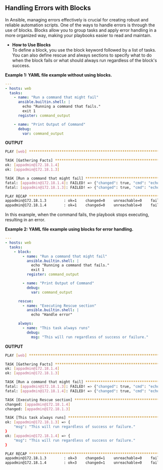 ## Handling Errors with Blocks   
In Ansible, managing errors effectively is crucial for creating robust and reliable automation scripts. One of the ways to handle errors is through the use of blocks. Blocks allow you to group tasks and apply error handling in a more organized way, making your playbooks easier to read and maintain.

- **How to Use Blocks**   
To define a block, you use the block keyword followed by a list of tasks. You can also define rescue and always sections to specify what to do when the block fails or what should always run regardless of the block's success.

**Example 1: YAML file example without using blocks.**
```yaml
---
- hosts: web
  tasks:
    - name: "Run a command that might fail"
      ansible.builtin.shell: |
        echo "Running a command that fails."
        exit 1
      register: command_output

    - name: "Print Output of Command"
      debug:
        var: command_output
```

**OUTPUT**

```bash
PLAY [web] *******************************************************************************************************************

TASK [Gathering Facts] *******************************************************************************************************
ok: [appadmin@172.18.1.4]
ok: [appadmin@172.18.1.3]

TASK [Run a command that might fail] *****************************************************************************************
fatal: [appadmin@172.18.1.4]: FAILED! => {"changed": true, "cmd": "echo \"Running a command that fails.\"\nexit 1\n", "delta": "0:00:00.005808", "end": "2024-10-26 11:25:01.082384", "msg": "non-zero return code", "rc": 1, "start": "2024-10-26 11:25:01.076576", "stderr": "", "stderr_lines": [], "stdout": "Running a command that fails.", "stdout_lines": ["Running a command that fails."]}
fatal: [appadmin@172.18.1.3]: FAILED! => {"changed": true, "cmd": "echo \"Running a command that fails.\"\nexit 1\n", "delta": "0:00:00.003787", "end": "2024-10-26 11:25:01.087448", "msg": "non-zero return code", "rc": 1, "start": "2024-10-26 11:25:01.083661", "stderr": "", "stderr_lines": [], "stdout": "Running a command that fails.", "stdout_lines": ["Running a command that fails."]}

PLAY RECAP *******************************************************************************************************************
appadmin@172.18.1.3        : ok=1    changed=0    unreachable=0    failed=1    skipped=0    rescued=0    ignored=0
appadmin@172.18.1.4        : ok=1    changed=0    unreachable=0    failed=1    skipped=0    rescued=0    ignored=0
```
In this example, when the command fails, the playbook stops executing, resulting in an error.

**Example 2: YAML file example using blocks for error handling.**
```yaml
---
- hosts: web
  tasks:
    - block:
        - name: "Run a command that might fail"
          ansible.builtin.shell: |
            echo "Running a command that fails."
            exit 1
          register: command_output

        - name: "Print Output of Command"
          debug:
            var: command_output

      rescue:
        - name: "Executing Rescue section"
          ansible.builtin.shell: |
            echo "Handle error"

      always:
        - name: "This task always runs"
          debug:
            msg: "This will run regardless of success or failure."              
```

**OUTPUT**

```bash
PLAY [web] *******************************************************************************************************************

TASK [Gathering Facts] *******************************************************************************************************
ok: [appadmin@172.18.1.4]
ok: [appadmin@172.18.1.3]

TASK [Run a command that might fail] *****************************************************************************************
fatal: [appadmin@172.18.1.3]: FAILED! => {"changed": true, "cmd": "echo \"Running a command that fails.\"\nexit 1\n", "delta": "0:00:00.005671", "end": "2024-10-26 11:32:36.045758", "msg": "non-zero return code", "rc": 1, "start": "2024-10-26 11:32:36.040087", "stderr": "", "stderr_lines": [], "stdout": "Running a command that fails.", "stdout_lines": ["Running a command that fails."]}
fatal: [appadmin@172.18.1.4]: FAILED! => {"changed": true, "cmd": "echo \"Running a command that fails.\"\nexit 1\n", "delta": "0:00:00.004208", "end": "2024-10-26 11:32:36.045421", "msg": "non-zero return code", "rc": 1, "start": "2024-10-26 11:32:36.041213", "stderr": "", "stderr_lines": [], "stdout": "Running a command that fails.", "stdout_lines": ["Running a command that fails."]}

TASK [Executing Rescue section] **********************************************************************************************
changed: [appadmin@172.18.1.4]
changed: [appadmin@172.18.1.3]

TASK [This task always runs] *************************************************************************************************
ok: [appadmin@172.18.1.3] => {
    "msg": "This will run regardless of success or failure."
}
ok: [appadmin@172.18.1.4] => {
    "msg": "This will run regardless of success or failure."
}

PLAY RECAP *******************************************************************************************************************
appadmin@172.18.1.3        : ok=3    changed=1    unreachable=0    failed=0    skipped=0    rescued=1    ignored=0
appadmin@172.18.1.4        : ok=3    changed=1    unreachable=0    failed=0    skipped=0    rescued=1    ignored=0
```